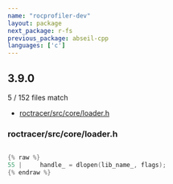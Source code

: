 ```yaml
---
name: "rocprofiler-dev"
layout: package
next_package: r-fs
previous_package: abseil-cpp
languages: ['c']
---
```

## 3.9.0
5 / 152 files match

 - [roctracer/src/core/loader.h](#roctracersrccoreloaderh)

### roctracer/src/core/loader.h

```c

{% raw %}
55 |     handle_ = dlopen(lib_name_, flags);
{% endraw %}

```